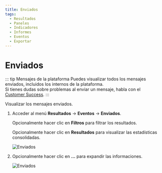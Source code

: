 ```yaml
---
title: Enviados
tags:
  - Resultados
  - Paneles
  - Indicadores
  - Informes
  - Eventos
  - Exportar
---
```


# Enviados

::: tip Mensajes de la plataforma
Puedes visualizar todos los mensajes enviados, incluidos los internos de la plataforma.<br>
Si tienes dudas sobre problemas al enviar un mensaje, habla con el [Customer Success](mailto:cs@phishx.io).
:::

Visualizar los mensajes enviados.

1. Acceder al menú **Resultados** -> **Eventos** -> **Enviados**.

   Opcionalmente hacer clic en **Filtros** para filtrar los resultados.

   Opcionalmente hacer clic en **Resultados** para visualizar las estadísticas consolidadas.

   ![Enviados](https://cdn.phishx.io/phishx-docs/images/phishx_results_events_sent_01.webp)

2. Opcionalmente hacer clic en **...** para expandir las informaciones.

   ![Enviados](https://cdn.phishx.io/phishx-docs/images/phishx_results_events_sent_02.webp)
